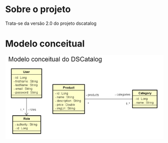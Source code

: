 # Sobre o projeto
Trata-se da versão 2.0 do projeto dscatalog 

# Modelo conceitual
![img.png](img.png)